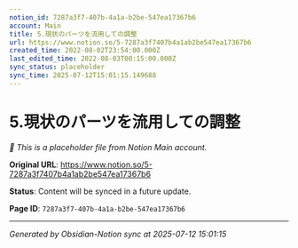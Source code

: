 ```yaml
---
notion_id: 7287a3f7-407b-4a1a-b2be-547ea17367b6
account: Main
title: 5.現状のパーツを流用しての調整
url: https://www.notion.so/5-7287a3f7407b4a1ab2be547ea17367b6
created_time: 2022-08-02T23:54:00.000Z
last_edited_time: 2022-08-03T00:15:00.000Z
sync_status: placeholder
sync_time: 2025-07-12T15:01:15.149688
---
```


# 5.現状のパーツを流用しての調整

*🔄 This is a placeholder file from Notion Main account.*

**Original URL**: https://www.notion.so/5-7287a3f7407b4a1ab2be547ea17367b6

**Status**: Content will be synced in a future update.

**Page ID**: `7287a3f7-407b-4a1a-b2be-547ea17367b6`

---

*Generated by Obsidian-Notion sync at 2025-07-12 15:01:15*

